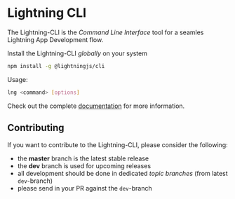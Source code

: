 # Lightning CLI

The Lightning-CLI is the _Command Line Interface_ tool for a seamles Lightning App Development flow.


Install the Lightning-CLI _globally_ on your system

```bash
npm install -g @lightningjs/cli
```

Usage:

```bash
lng <command> [options]
```

Check out the complete [documentation](https://rdkcentral.github.io/Lightning-CLI/) for more information.

## Contributing

If you want to contribute to the Lightning-CLI, please consider the following:

- the **master** branch is the latest stable release
- the **dev** branch is used for upcoming releases
- all development should be done in dedicated *topic branches* (from latest `dev`-branch)
- please send in your PR against the `dev`-branch
